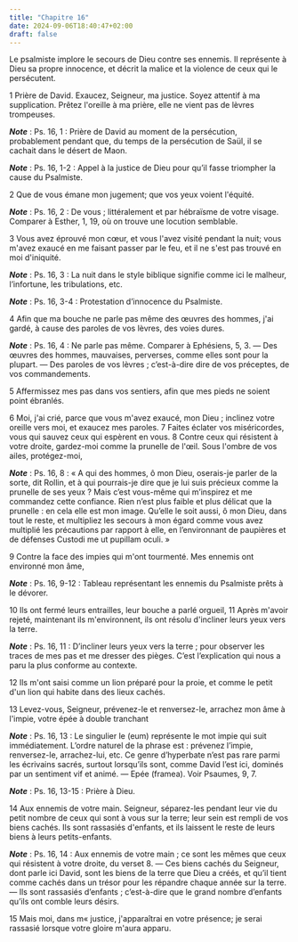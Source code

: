 ```yaml
---
title: "Chapitre 16"
date: 2024-09-06T18:40:47+02:00
draft: false
---
```



Le psalmiste implore le secours de Dieu contre ses ennemis.
Il représente à Dieu sa propre innocence, et décrit la malice et la violence de ceux qui le persécutent.


1 Prière de David. Exaucez, Seigneur, ma justice. Soyez attentif à ma supplication. Prêtez l'oreille à ma prière, elle ne vient pas de lèvres trompeuses.

***Note*** :  Ps. 16, 1 : Prière de David au moment de la persécution, probablement pendant que, du temps de la persécution de Saül, il se cachait dans le désert de Maon.

***Note*** :  Ps. 16, 1-2 : Appel à la justice de Dieu pour qu’il fasse triompher la cause du Psalmiste.


2 Que de vous émane mon jugement; que vos yeux voient l'équité.

***Note*** :  Ps. 16, 2 : De vous ; littéralement et par hébraïsme de votre visage. Comparer à Esther, 1, 19, où on trouve une locution semblable.

3 Vous avez éprouvé mon cœur, et vous l'avez visité pendant la nuit; vous m'avez exaucé en me faisant passer par le feu, et il ne s'est pas trouvé en moi d'iniquité.

***Note*** :  Ps. 16, 3 : La nuit dans le style biblique signifie comme ici le malheur, l’infortune, les tribulations, etc.

***Note*** :  Ps. 16, 3-4 : Protestation d’innocence du Psalmiste.

4 Afin que ma bouche ne parle pas même des œuvres des hommes, j'ai gardé, à cause des paroles de vos lèvres, des voies dures.

***Note*** :  Ps. 16, 4 : Ne parle pas même. Comparer à Ephésiens, 5, 3. ― Des œuvres des hommes, mauvaises, perverses, comme elles sont pour la plupart. ― Des paroles de vos lèvres ; c’est-à-dire dire de vos préceptes, de vos commandements.

5 Affermissez mes pas dans vos sentiers, afin que mes pieds ne soient point ébranlés.


6 Moi, j'ai crié, parce que vous m'avez exaucé, mon Dieu ; inclinez votre oreille vers moi, et exaucez mes paroles. 7 Faites éclater vos miséricordes, vous qui sauvez ceux qui espèrent en vous. 8 Contre ceux qui résistent à votre droite, gardez-moi comme la prunelle de l'œil. Sous l'ombre de vos ailes, protégez-moi,

***Note*** :  Ps. 16, 8 : « A qui des hommes, ô mon Dieu, oserais-je parler de la sorte, dit Rollin, et à qui pourrais-je dire que je lui suis précieux comme la prunelle de ses yeux ? Mais c’est vous-même qui m’inspirez et me commandez cette confiance. Rien n’est plus faible et plus délicat que la prunelle : en cela elle est mon image. Qu’elle le soit aussi, ô mon Dieu, dans tout le reste, et multipliez les secours à mon égard comme vous avez multiplié les précautions par rapport à elle, en l’environnant de paupières et de défenses Custodi me ut pupillam oculi. »

9 Contre la face des impies qui m'ont tourmenté. Mes ennemis ont environné mon âme,

***Note*** :  Ps. 16, 9-12 : Tableau représentant les ennemis du Psalmiste prêts à le dévorer.

10 Ils ont fermé leurs entrailles, leur bouche a parlé orgueil, 11 Après m'avoir rejeté, maintenant ils m'environnent, ils ont résolu d'incliner leurs yeux vers la terre.

***Note*** :  Ps. 16, 11 : D’incliner leurs yeux vers la terre ; pour observer les traces de mes pas et me dresser des pièges. C’est l’explication qui nous a paru la plus conforme au contexte.

12 Ils m'ont saisi comme un lion préparé pour la proie, et comme le petit d'un lion qui habite dans des lieux cachés.


13 Levez-vous, Seigneur, prévenez-le et renversez-le, arrachez mon âme à l'impie, votre épée à double tranchant

***Note*** :  Ps. 16, 13 : Le singulier le (eum) représente le mot impie qui suit immédiatement. L’ordre naturel de la phrase est : prévenez l’impie, renversez-le, arrachez-lui, etc. Ce genre d’hyperbate n’est pas rare parmi les écrivains sacrés, surtout lorsqu’ils sont, comme David l’est ici, dominés par un sentiment vif et animé. ― Epée (framea). Voir Psaumes, 9, 7.

***Note*** :  Ps. 16, 13-15 : Prière à Dieu.

14 Aux ennemis de votre main. Seigneur, séparez-les pendant leur vie du petit nombre de ceux qui sont à vous sur la terre; leur sein est rempli de vos biens cachés. Ils sont rassasiés d'enfants, et ils laissent le reste de leurs biens à leurs petits-enfants.

***Note*** :  Ps. 16, 14 : Aux ennemis de votre main ; ce sont les mêmes que ceux qui résistent à votre droite, du verset 8. ― Ces biens cachés du Seigneur, dont parle ici David, sont les biens de la terre que Dieu a créés, et qu’il tient comme cachés dans un trésor pour les répandre chaque année sur la terre. ― Ils sont rassasiés d’enfants ; c’est-à-dire que le grand nombre d’enfants qu’ils ont comble leurs désirs.

15 Mais moi, dans m« justice, j'apparaîtrai en votre présence; je serai rassasié lorsque votre gloire m'aura apparu.

